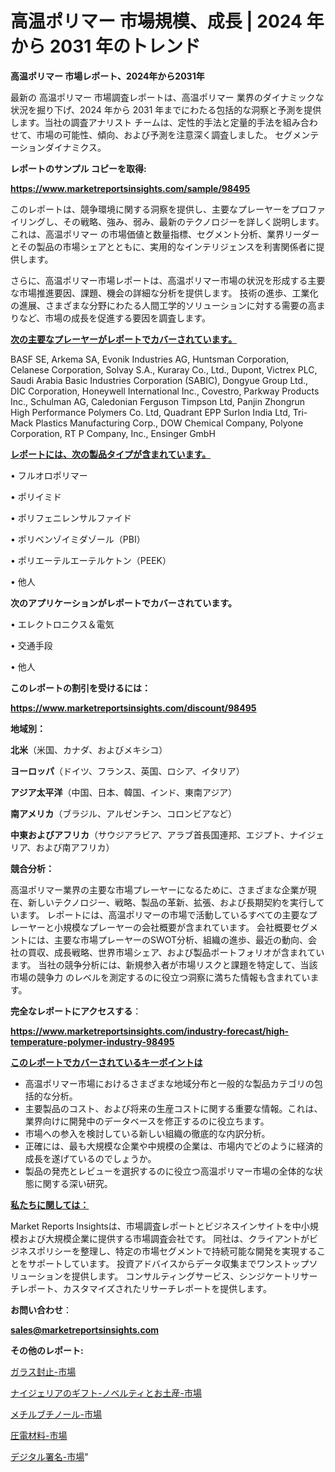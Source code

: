 # 高温ポリマー 市場規模、成長 | 2024 年から 2031 年のトレンド

<strong>高温ポリマー 市場レポート、2024年から2031年</strong>

最新の 高温ポリマー 市場調査レポートは、高温ポリマー 業界のダイナミックな状況を掘り下げ、2024 年から 2031 年までにわたる包括的な洞察と予測を提供します。当社の調査アナリスト チームは、定性的手法と定量的手法を組み合わせて、市場の可能性、傾向、および予測を注意深く調査しました。 セグメンテーションダイナミクス。



<strong>レポートのサンプル コピーを取得:</strong> <a href=https://www.marketreportsinsights.com/sample/98495>

<strong><u>https://www.marketreportsinsights.com/sample/98495</u></strong></a>

このレポートは、競争環境に関する洞察を提供し、主要なプレーヤーをプロファイリングし、その戦略、強み、弱み、最新のテクノロジーを詳しく説明します。 これは、高温ポリマー の市場価値と数量指標、セグメント分析、業界リーダーとその製品の市場シェアとともに、実用的なインテリジェンスを利害関係者に提供します。

さらに、高温ポリマー市場レポートは、高温ポリマー市場の状況を形成する主要な市場推進要因、課題、機会の詳細な分析を提供します。 技術の進歩、工業化の進展、さまざまな分野にわたる人間工学的ソリューションに対する需要の高まりなど、市場の成長を促進する要因を調査します。



<strong><u>次の主要なプレーヤーがレポートでカバーされています。</u></strong>

BASF SE, Arkema SA, Evonik Industries AG, Huntsman Corporation, Celanese Corporation, Solvay S.A., Kuraray Co., Ltd., Dupont, Victrex PLC, Saudi Arabia Basic Industries Corporation (SABIC), Dongyue Group Ltd., DIC Corporation, Honeywell International Inc., Covestro, Parkway Products Inc., Schulman AG, Caledonian Ferguson Timpson Ltd, Panjin Zhongrun High Performance Polymers Co. Ltd, Quadrant EPP Surlon India Ltd, Tri-Mack Plastics Manufacturing Corp., DOW Chemical Company, Polyone Corporation, RT P Company, Inc., Ensinger GmbH



<strong><u><b>レポートには、次の製品タイプが含まれています。</b></u></strong>

• フルオロポリマー

• ポリイミド

• ポリフェニレンサルファイド

• ポリベンゾイミダゾール（PBI）

• ポリエーテルエーテルケトン（PEEK）

• 他人



<strong><b>次のアプリケーションがレポートでカバーされています。</b></strong>

• エレクトロニクス＆電気

• 交通手段

• 他人



<strong><b>このレポートの割引を受けるには：</b></strong><a href=https://www.marketreportsinsights.com/discount/98495>

<strong><u>https://www.marketreportsinsights.com/discount/98495</u></strong></a>



<strong>地域別：</strong>



<strong>北米</strong>（米国、カナダ、およびメキシコ）



<strong>ヨーロッパ</strong>（ドイツ、フランス、英国、ロシア、イタリア）



<strong>アジア太平洋</strong>（中国、日本、韓国、インド、東南アジア）



<strong>南アメリカ</strong>（ブラジル、アルゼンチン、コロンビアなど）



<strong>中東およびアフリカ</strong>（サウジアラビア、アラブ首長国連邦、エジプト、ナイジェリア、および南アフリカ）



<strong>競合分析：</strong>

高温ポリマー業界の主要な市場プレーヤーになるために、さまざまな企業が現在、新しいテクノロジー、戦略、製品の革新、拡張、および長期契約を実行しています。 レポートには、高温ポリマーの市場で活動しているすべての主要なプレーヤーと小規模なプレーヤーの会社概要が含まれています。 会社概要セグメントには、主要な市場プレーヤーのSWOT分析、組織の進歩、最近の動向、会社の買収、成長戦略、世界市場シェア、および製品ポートフォリオが含まれています。 当社の競争分析には、新規参入者が市場リスクと課題を特定して、当該市場の競争力 のレベルを測定するのに役立つ洞察に満ちた情報も含まれています。



<strong>完全なレポートにアクセスする</strong>：

<a href=https://www.marketreportsinsights.com/industry-forecast/high-temperature-polymer-industry-98495>

<strong><u>https://www.marketreportsinsights.com/industry-forecast/high-temperature-polymer-industry-98495</u></strong></a>



<strong><u><b>このレポートでカバーされているキーポイントは</b></u></strong>
<ul>
  <li>高温ポリマー市場におけるさまざまな地域分布と一般的な製品カテゴリの包括的な分析。</li>
  <li>主要製品のコスト、および将来の生産コストに関する重要な情報。これは、業界向けに開発中のデータベースを修正するのに役立ちます。</li>
  <li>市場への参入を検討している新しい組織の徹底的な内訳分析。</li>
  <li>正確には、最も大規模な企業や中規模の企業は、市場内でどのように経済的成長を遂げているのでしょうか。</li>
  <li>製品の発売とレビューを選択するのに役立つ高温ポリマー市場の全体的な状態に関する深い研究。</li>
</ul>


<strong><u><b>私たちに関しては：</b></u></strong>

Market Reports Insightsは、市場調査レポートとビジネスインサイトを中小規模および大規模企業に提供する市場調査会社です。 同社は、クライアントがビジネスポリシーを整理し、特定の市場セグメントで持続可能な開発を実現することをサポートしています。 投資アドバイスからデータ収集までワンストップソリューションを提供します。 コンサルティングサービス、シンジケートリサーチレポート、カスタマイズされたリサーチレポートを提供します。



<strong><b>お問い合わせ</b></strong>：

<a href=mailto:sales@marketreportsinsights.com>

<strong><u>sales@marketreportsinsights.com</u></strong></a>



<strong>その他のレポート:</strong>

<a href=https://www.linkedin.com/pulse/ガラス封止-市場-2023-推進要因と成長機会-2030-pr-news-hub-sby1f/>ガラス封止-市場</a>

<a href=https://www.linkedin.com/pulse/ナイジェリアのギフト-ノベルティとお土産-市場-2023-swot-分析と最新イノベーション-2030-pr-news-hub-oxqnf/>ナイジェリアのギフト-ノベルティとお土産-市場</a>

<a href=https://www.linkedin.com/pulse/メチルブチノール-市場-2023-新興市場-将来の動向と市場需要-2030-zczdf/>メチルブチノール-市場</a>

<a href=https://www.linkedin.com/pulse/圧電材料-市場-2023-収益と成長ドライバー-2030-consumer-connection-collective-360-p6skc/>圧電材料-市場</a>

<a href=https://www.linkedin.com/pulse/デジタル署名-市場-2023-推進要因と成長機会-2030-consumer-connection-collective-360-jkmgf/>デジタル署名-市場</a>"
